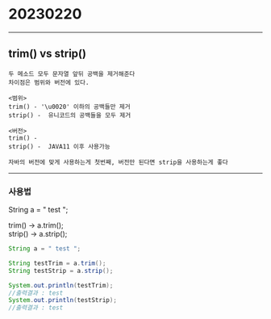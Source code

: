 # 20230220
***
## trim() vs strip()

```
두 메소드 모두 문자열 앞뒤 공백을 제거해준다
차이점은 범위와 버전에 있다.

<범위>
trim() - '\u0020' 이하의 공백들만 제거
strip() -  유니코드의 공백들을 모두 제거

<버전>
trim() - 
strip() -  JAVA11 이후 사용가능

자바의 버전에 맞게 사용하는게 첫번째, 버전만 된다면 strip을 사용하는게 좋다
```

---
### 사용법 <br>
String a = " test "; <br>

trim() -> a.trim(); <br>
strip() -> a.strip();
```java
String a = " test ";

String testTrim = a.trim();
String testStrip = a.strip();

System.out.println(testTrim);
//출력결과 : test
System.out.println(testStrip);
//출력결과 : test
```